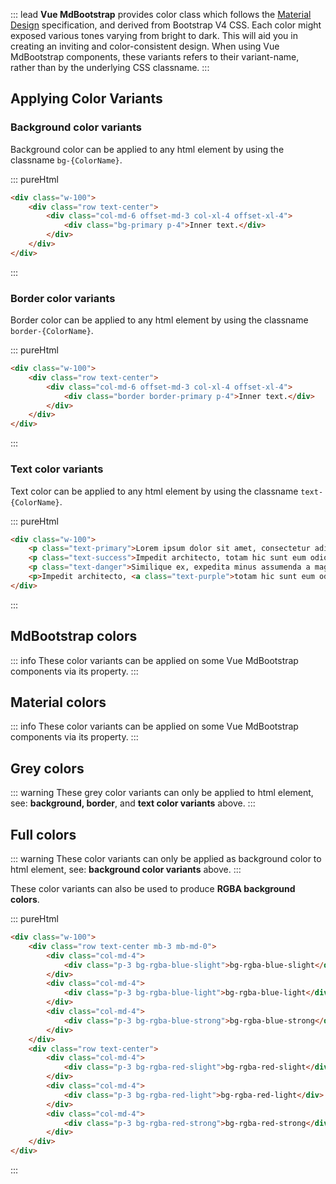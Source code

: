 ::: lead
**Vue MdBootstrap** provides color class which follows the [Material Design](https://material.io/design) 
specification, and derived from Bootstrap V4 CSS. Each color might exposed various tones varying from 
bright to dark. This will aid you in creating an inviting and color-consistent design. When using Vue 
MdBootstrap components, these variants refers to their variant-name, rather than by the underlying 
CSS classname.
:::


## Applying Color Variants

### Background color variants

Background color can be applied to any html element by using the classname `bg-{ColorName}`.

::: pureHtml
```html
<div class="w-100">
    <div class="row text-center">
        <div class="col-md-6 offset-md-3 col-xl-4 offset-xl-4">
            <div class="bg-primary p-4">Inner text.</div>
        </div>
    </div>
</div>
```
:::


### Border color variants

Border color can be applied to any html element by using the classname `border-{ColorName}`.

::: pureHtml
```html
<div class="w-100">
    <div class="row text-center">
        <div class="col-md-6 offset-md-3 col-xl-4 offset-xl-4">
            <div class="border border-primary p-4">Inner text.</div>
        </div>
    </div>
</div>
```
:::


### Text color variants

Text color can be applied to any html element by using the classname `text-{ColorName}`.

::: pureHtml
```html
<div class="w-100">
    <p class="text-primary">Lorem ipsum dolor sit amet, consectetur adipisicing elit.</p>
    <p class="text-success">Impedit architecto, totam hic sunt eum odio, deleniti.</p>
    <p class="text-danger">Similique ex, expedita minus assumenda a magni beatae dolorum itaque.</p>
    <p>Impedit architecto, <a class="text-purple">totam hic sunt eum odio, deleniti</a>.</p>
</div>
```
:::


## MdBootstrap colors

<ColorPalete palette="bootstrap"></ColorPalete>

::: info
These color variants can be applied on some Vue MdBootstrap components via its property.
:::


## Material colors

<ColorPalete palette="material"></ColorPalete>

::: info
These color variants can be applied on some Vue MdBootstrap components via its property.
:::


## Grey colors

<ColorPalete palette="grays"></ColorPalete>

::: warning
These grey color variants can only be applied to html element, see: **background, border**,
and **text color variants** above.
:::


## Full colors

<ColorPalete palette="fullColor"></ColorPalete>

::: warning
These color variants can only be applied as background color to html element, 
see: **background color variants** above.
:::

<div class="pt-4"></div>

These color variants can also be used to produce **RGBA background colors**.

::: pureHtml
```html
<div class="w-100">
    <div class="row text-center mb-3 mb-md-0">
        <div class="col-md-4">
            <div class="p-3 bg-rgba-blue-slight">bg-rgba-blue-slight</div>
        </div>
        <div class="col-md-4">
            <div class="p-3 bg-rgba-blue-light">bg-rgba-blue-light</div>
        </div>
        <div class="col-md-4">
            <div class="p-3 bg-rgba-blue-strong">bg-rgba-blue-strong</div>
        </div>
    </div> 
    <div class="row text-center">
        <div class="col-md-4">
            <div class="p-3 bg-rgba-red-slight">bg-rgba-red-slight</div>
        </div>
        <div class="col-md-4">
            <div class="p-3 bg-rgba-red-light">bg-rgba-red-light</div>
        </div>
        <div class="col-md-4">
            <div class="p-3 bg-rgba-red-strong">bg-rgba-red-strong</div>
        </div>
    </div>
</div>
```
:::
